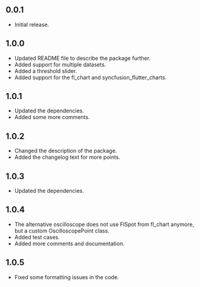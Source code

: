 ## 0.0.1

* Initial release.

## 1.0.0

* Updated README file to describe the package further.
* Added support for multiple datasets.
* Added a threshold slider.
* Added support for the fl_chart and syncfusion_flutter_charts.

## 1.0.1

* Updated the dependencies.
* Added some more comments.

## 1.0.2

* Changed the description of the package.
* Added the changelog text for more points.

## 1.0.3

* Updated the dependencies.

## 1.0.4

* The alternative oscilloscope does not use FlSpot from fl_chart anymore, but a custom OscilloscopePoint class.
* Added test cases.
* Added more comments and documentation.

## 1.0.5

* Fixed some formatting issues in the code.